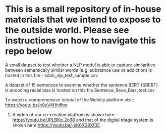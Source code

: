 # This is a small repository of in-house materials that we intend to expose to the outside world. Please see instructions on how to navigate this repo below
A small dataset to test whether a NLP model is able to capture similarities between semantically similar words (e.g. substance use vs addiction) is hosted in this file - sdoh_nlp_test_sample.csv

A dataset of 15 sentences to examine whether the sentence BERT (SBERT) is encoding racial bias is hosted on this file Sentence_Race_Bias_test.csv

To watch a comprehensive tutorial of the Welnity platform visit: https://youtu.be/n0uV4Hhifhw


1) A video of our co-creation platfrom is shown here - https://youtu.be/JPLBKo_2o98 and that of the digital triage system is shown here https://youtu.be/-sK6X28Xf3E

